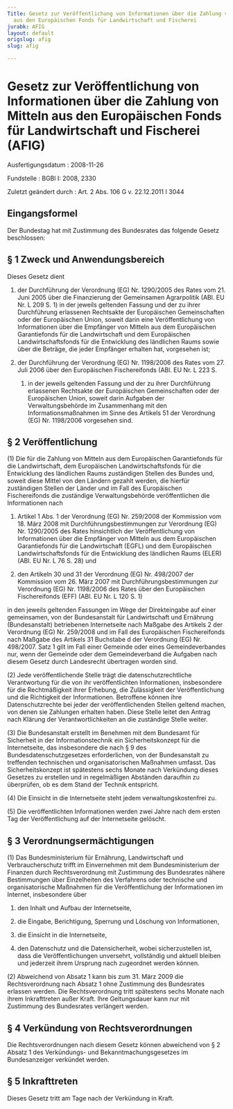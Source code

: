 ```yaml
---
Title: Gesetz zur Veröffentlichung von Informationen über die Zahlung von Mitteln
  aus den Europäischen Fonds für Landwirtschaft und Fischerei
jurabk: AFIG
layout: default
origslug: afig
slug: afig

---
```


# Gesetz zur Veröffentlichung von Informationen über die Zahlung von Mitteln aus den Europäischen Fonds für Landwirtschaft und Fischerei (AFIG)

Ausfertigungsdatum
:   2008-11-26

Fundstelle
:   BGBl I: 2008, 2330

Zuletzt geändert durch
:   Art. 2 Abs. 106 G v. 22.12.2011 I 3044

## Eingangsformel

Der Bundestag hat mit Zustimmung des Bundesrates das folgende Gesetz
beschlossen:

## § 1 Zweck und Anwendungsbereich

Dieses Gesetz dient

1.  der Durchführung der Verordnung (EG) Nr. 1290/2005 des Rates vom 21.
    Juni 2005 über die Finanzierung der Gemeinsamen Agrarpolitik (ABl. EU
    Nr. L 209 S. 1) in der jeweils geltenden Fassung und der zu ihrer
    Durchführung erlassenen Rechtsakte der Europäischen Gemeinschaften
    oder der Europäischen Union, soweit darin eine Veröffentlichung von
    Informationen über die Empfänger von Mitteln aus dem Europäischen
    Garantiefonds für die Landwirtschaft und dem Europäischen
    Landwirtschaftsfonds für die Entwicklung des ländlichen Raums sowie
    über die Beträge, die jeder Empfänger erhalten hat, vorgesehen ist;


2.  der Durchführung der Verordnung (EG) Nr. 1198/2006 des Rates vom 27.
    Juli 2006 über den Europäischen Fischereifonds (ABl. EU Nr. L 223 S.
    1) in der jeweils geltenden Fassung und der zu ihrer Durchführung
    erlassenen Rechtsakte der Europäischen Gemeinschaften oder der
    Europäischen Union, soweit darin Aufgaben der Verwaltungsbehörde im
    Zusammenhang mit den Informationsmaßnahmen im Sinne des Artikels 51
    der Verordnung (EG) Nr. 1198/2006 vorgesehen sind.

## § 2 Veröffentlichung

(1) Die für die Zahlung von Mitteln aus dem Europäischen Garantiefonds
für die Landwirtschaft, dem Europäischen Landwirtschaftsfonds für die
Entwicklung des ländlichen Raums zuständigen Stellen des Bundes und,
soweit diese Mittel von den Ländern gezahlt werden, die hierfür
zuständigen Stellen der Länder und im Fall des Europäischen
Fischereifonds die zuständige Verwaltungsbehörde veröffentlichen die
Informationen nach

1.  Artikel 1 Abs. 1 der Verordnung (EG) Nr. 259/2008 der Kommission vom
    18\. März 2008 mit Durchführungsbestimmungen zur Verordnung (EG) Nr.
    1290/2005 des Rates hinsichtlich der Veröffentlichung von
    Informationen über die Empfänger von Mitteln aus dem Europäischen
    Garantiefonds für die Landwirtschaft (EGFL) und dem Europäischen
    Landwirtschaftsfonds für die Entwicklung des ländlichen Raums (ELER)
    (ABl. EU Nr. L 76 S. 28) und


2.  den Artikeln 30 und 31 der Verordnung (EG) Nr. 498/2007 der Kommission
    vom 26. März 2007 mit Durchführungsbestimmungen zur Verordnung (EG)
    Nr. 1198/2006 des Rates über den Europäischen Fischereifonds (EFF)
    (ABl. EU Nr. L 120 S. 1)



in den jeweils geltenden Fassungen im Wege der Direkteingabe auf einer
gemeinsamen, von der Bundesanstalt für Landwirtschaft und Ernährung
(Bundesanstalt) betriebenen Internetseite nach Maßgabe des Artikels 2
der Verordnung (EG) Nr. 259/2008 und im
Fall des              Europäischen Fischereifonds nach Maßgabe des
Artikels 31 Buchstabe d der Verordnung (EG) Nr. 498/2007. Satz 1 gilt
im Fall einer Gemeinde oder eines Gemeindeverbandes nur, wenn der
Gemeinde oder dem Gemeindeverband die Aufgaben nach diesem Gesetz
durch Landesrecht übertragen worden sind.

(2) Jede veröffentlichende Stelle trägt die datenschutzrechtliche
Verantwortung für die von ihr veröffentlichten Informationen,
insbesondere für die Rechtmäßigkeit ihrer Erhebung, die Zulässigkeit
der Veröffentlichung und die Richtigkeit der Informationen. Betroffene
können ihre Datenschutzrechte bei jeder der veröffentlichenden Stellen
geltend machen, von denen sie Zahlungen erhalten haben. Diese Stelle
leitet den Antrag nach Klärung der Verantwortlichkeiten an die
zuständige Stelle weiter.

(3) Die Bundesanstalt erstellt im Benehmen mit dem Bundesamt für
Sicherheit in der Informationstechnik ein Sicherheitskonzept für die
Internetseite, das insbesondere die nach § 9 des
Bundesdatenschutzgesetzes erforderlichen, von der Bundesanstalt zu
treffenden technischen und organisatorischen Maßnahmen umfasst. Das
Sicherheitskonzept ist spätestens sechs Monate nach Verkündung dieses
Gesetzes zu erstellen und in regelmäßigen Abständen daraufhin zu
überprüfen, ob es dem Stand der Technik entspricht.

(4) Die Einsicht in die Internetseite steht jedem
verwaltungskostenfrei zu.

(5) Die veröffentlichten Informationen werden zwei Jahre nach dem
ersten Tag der Veröffentlichung auf der Internetseite gelöscht.

## § 3 Verordnungsermächtigungen

(1) Das Bundesministerium für Ernährung, Landwirtschaft und
Verbraucherschutz trifft im Einvernehmen mit dem Bundesministerium der
Finanzen durch Rechtsverordnung mit Zustimmung des Bundesrates nähere
Bestimmungen über Einzelheiten des Verfahrens oder technische und
organisatorische Maßnahmen für die Veröffentlichung der Informationen
im Internet, insbesondere über

1.  den Inhalt und Aufbau der Internetseite,


2.  die Eingabe, Berichtigung, Sperrung und Löschung von Informationen,


3.  die Einsicht in die Internetseite,


4.  den Datenschutz und die Datensicherheit, wobei sicherzustellen ist,
    dass die Veröffentlichungen unversehrt, vollständig und aktuell
    bleiben und jederzeit ihrem Ursprung nach zugeordnet werden können.




(2) Abweichend von Absatz 1 kann bis zum 31. März 2009 die
Rechtsverordnung nach Absatz 1 ohne Zustimmung des Bundesrates
erlassen werden. Die Rechtsverordnung tritt spätestens sechs Monate
nach ihrem Inkrafttreten außer Kraft. Ihre Geltungsdauer kann nur mit
Zustimmung des Bundesrates verlängert werden.

## § 4 Verkündung von Rechtsverordnungen

Die Rechtsverordnungen nach diesem Gesetz können abweichend von § 2
Absatz 1 des Verkündungs- und Bekanntmachungsgesetzes im
Bundesanzeiger verkündet werden.

## § 5 Inkrafttreten

Dieses Gesetz tritt am Tage nach der Verkündung in Kraft.

